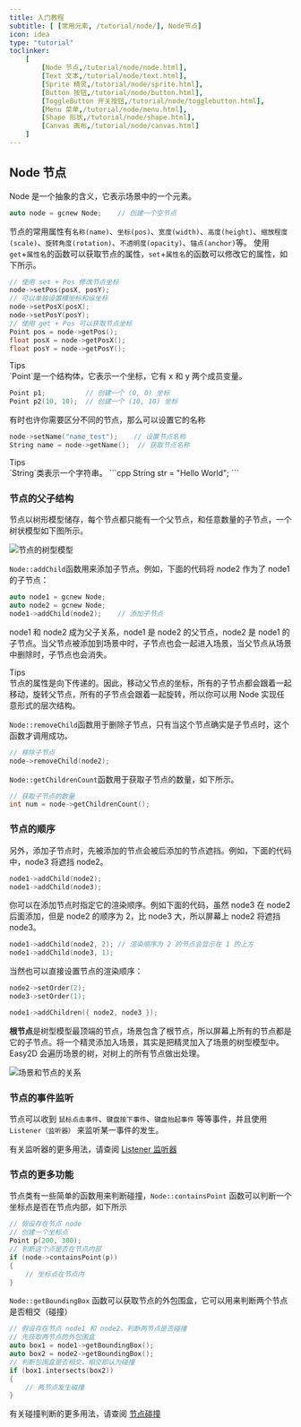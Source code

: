 ```yaml
---
title: 入门教程
subtitle: [ [常用元素, /tutorial/node/], Node节点]
icon: idea
type: "tutorial"
toclinker: 
    [
        [Node 节点,/tutorial/node/node.html],
        [Text 文本,/tutorial/node/text.html],
        [Sprite 精灵,/tutorial/node/sprite.html],
        [Button 按钮,/tutorial/node/button.html],
        [ToggleButton 开关按钮,/tutorial/node/togglebutton.html],
        [Menu 菜单,/tutorial/node/menu.html],
        [Shape 形状,/tutorial/node/shape.html],
        [Canvas 画布,/tutorial/node/canvas.html]
    ]
---
```


## Node 节点

Node 是一个抽象的含义，它表示场景中的一个元素。

```cpp
auto node = gcnew Node;    // 创建一个空节点
```

节点的常用属性有`名称(name)`、`坐标(pos)`、`宽度(width)`、`高度(height)`、`缩放程度(scale)`、`旋转角度(rotation)`、`不透明度(opacity)`、`锚点(anchor)`等。
使用`get`+`属性名`的函数可以获取节点的属性，`set`+`属性名`的函数可以修改它的属性，如下所示。

```cpp
// 使用 set + Pos 修改节点坐标
node->setPos(posX, posY);
// 可以单独设置横坐标和纵坐标
node->setPosX(posX);
node->setPosY(posY);
// 使用 get + Pos 可以获取节点坐标
Point pos = node->getPos();
float posX = node->getPosX();
float posY = node->getPosY();
```

<div class="ui info message"><div class="header">Tips </div>
`Point`是一个结构体，它表示一个坐标，它有 x 和 y 两个成员变量。

```cpp
Point p1;          // 创建一个 (0, 0) 坐标
Point p2(10, 10);  // 创建一个 (10, 10) 坐标
```
</div>

有时也许你需要区分不同的节点，那么可以设置它的名称

```cpp
node->setName("name_test");    // 设置节点名称
String name = node->getName();  // 获取节点名称
```

<div class="ui info message"><div class="header">Tips </div>
`String`类表示一个字符串。
```cpp
String str = "Hello World";
```
</div>

### 节点的父子结构

节点以树形模型储存，每个节点都只能有一个父节点，和任意数量的子节点，一个树状模型如下图所示。

![节点的树型模型](/assets/images/tutorial/tree.png)

`Node::addChild`函数用来添加子节点。例如，下面的代码将 node2 作为了 node1 的子节点：

```cpp
auto node1 = gcnew Node;
auto node2 = gcnew Node;
node1->addChild(node2);    // 添加子节点
```

node1 和 node2 成为父子关系，node1 是 node2 的父节点，node2 是 node1 的子节点。当父节点被添加到场景中时，子节点也会一起进入场景，当父节点从场景中删除时，子节点也会消失。

<div class="ui info message"><div class="header">Tips </div>
节点的属性是向下传递的。因此，移动父节点的坐标，所有的子节点都会跟着一起移动，旋转父节点，所有的子节点会跟着一起旋转，所以你可以用 Node 实现任意形式的层次结构。
</div>

`Node::removeChild`函数用于删除子节点，只有当这个节点确实是子节点时，这个函数才调用成功。

```cpp
// 移除子节点
node->removeChild(node2);
```

`Node::getChildrenCount`函数用于获取子节点的数量，如下所示。

```cpp
// 获取子节点的数量
int num = node->getChildrenCount();
```

### 节点的顺序

另外，添加子节点时，先被添加的节点会被后添加的节点遮挡。例如，下面的代码中，node3 将遮挡 node2。

```cpp
node1->addChild(node2);
node1->addChild(node3);
```

你可以在添加节点时指定它的渲染顺序。例如下面的代码，虽然 node3 在 node2 后面添加，但是 node2 的顺序为 2，比 node3 大，所以屏幕上 node2 将遮挡 node3。

```cpp
node1->addChild(node2, 2); // 渲染顺序为 2 的节点会显示在 1 的上方
node1->addChild(node3, 1);
```

当然也可以直接设置节点的渲染顺序：

```cpp
node2->setOrder(2);
node3->setOrder(1);

node1->addChildren({ node2, node3 });
```

**根节点**是树型模型最顶端的节点，场景包含了根节点，所以屏幕上所有的节点都是它的子节点。将一个精灵添加入场景，其实是把精灵加入了场景的树型模型中。Easy2D 会遍历场景的树，对树上的所有节点做出处理。

![场景和节点的关系](/assets/images/tutorial/scene.png)

### 节点的事件监听

节点可以收到 `鼠标点击事件`、`键盘按下事件`、`键盘抬起事件` 等等事件，并且使用 `Listener（监听器）` 来监听某一事件的发生。

有关监听器的更多用法，请查阅 [Listener 监听器](/tutorial/common/listener.html)

### 节点的更多功能

节点类有一些简单的函数用来判断碰撞，`Node::containsPoint` 函数可以判断一个坐标点是否在节点内部，如下所示

```cpp
// 假设存在节点 node
// 创建一个坐标点
Point p(200, 300);
// 判断这个点是否在节点内部
if (node->containsPoint(p))
{
    // 坐标点在节点内
}
```

`Node::getBoundingBox` 函数可以获取节点的外包围盒，它可以用来判断两个节点是否相交（碰撞）

```cpp
// 假设存在节点 node1 和 node2，判断两节点是否碰撞
// 先获取两节点的外包围盒
auto box1 = node1->getBoundingBox();
auto box2 = node2->getBoundingBox();
// 判断包围盒是否相交，相交即认为碰撞
if (box1.intersects(box2))
{
    // 两节点发生碰撞
}
```

有关碰撞判断的更多用法，请查阅 [节点碰撞](/tutorial/advanced/collision.html)
